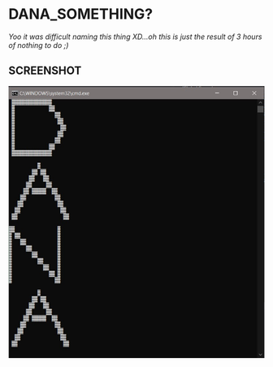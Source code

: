# DANA_SOMETHING?

_Yoo it was difficult naming this thing XD...oh this is just the result of 3 hours of nothing to do ;)_

## SCREENSHOT
<img src = "images/dana_1.jpg" width = 700>